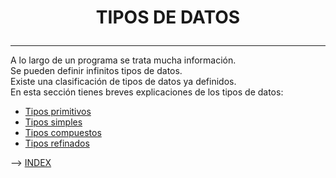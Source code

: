 # <p style="text-align: center;">TIPOS DE DATOS</p>

---

A lo largo de un programa se trata mucha información.  
Se pueden definir infinitos tipos de datos.  
Existe una clasificación de tipos de datos ya definidos.  
En esta sección tienes breves explicaciones de los tipos de datos:
+ [Tipos primitivos](/tipos_de_datos/tipos_primitivos/README.md)
+ [Tipos simples](/tipos_de_datos/tipos_simples/README.md)
+ [Tipos compuestos](/tipos_de_datos/tipos_compuestos/README.md)
+ [Tipos refinados](/tipos_de_datos/tipos_refinados/README.md)

--> [INDEX](/PAGEMAP.md)